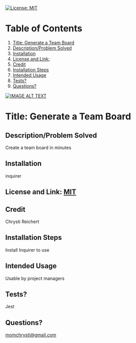 
[![License: MIT](https://img.shields.io/badge/License-MIT-green.svg)](https://opensource.org/licenses/MIT)
# Table of Contents
1. [Title: Generate a Team Board](#title)
2. [Description/Problem Solved](#description)
3. [Installation](#installation)
4. [License and Link: ](#license)
5. [Credit](#credit)
6. [Installation Steps](#installation-steps)
7. [Intended Usage](#intended-usage)
8. [Tests?](#Tests)
9. [Questions?](#questions)

[![IMAGE ALT TEXT](http://img.youtube.com/vi/e60Eswp2EmM/0.jpg)](http://www.youtube.com/watch?v=e60Eswp2EmM "Video Title")

# Title: Generate a Team Board
## Description/Problem Solved 
Create a team board in minutes
## Installation
inquirer
## License and Link: [MIT](https://opensource.org/licenses/MIT/)

## Credit
Chrysti Reichert
## Installation Steps 
Install Inquirer to use
## Intended Usage 
Usable by project managers
## Tests? 
 Jest
## Questions? 
 momchrysti@gmail.com
